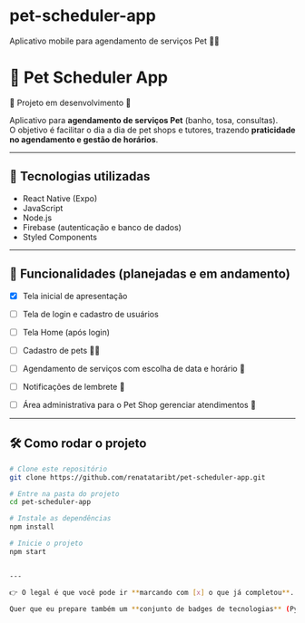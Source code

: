 # pet-scheduler-app
Aplicativo mobile para agendamento de serviços Pet 🐾📅
# 🐾 Pet Scheduler App

🚧 Projeto em desenvolvimento 🚧  

Aplicativo para **agendamento de serviços Pet** (banho, tosa, consultas).  
O objetivo é facilitar o dia a dia de pet shops e tutores, trazendo **praticidade no agendamento e gestão de horários**.

---

## 🚀 Tecnologias utilizadas
- React Native (Expo)
- JavaScript
- Node.js
- Firebase (autenticação e banco de dados)
- Styled Components

---

## 📲 Funcionalidades (planejadas e em andamento)
- [x] Tela inicial de apresentação  
- [ ] Tela de login e cadastro de usuários  
- [ ] Tela Home (após login)  
- [ ] Cadastro de pets 🐶🐱  
- [ ] Agendamento de serviços com escolha de data e horário 📅  
- [ ] Notificações de lembrete 🔔  
- [ ] Área administrativa para o Pet Shop gerenciar atendimentos 🏪  
 

---

## 🛠️ Como rodar o projeto
```bash
# Clone este repositório
git clone https://github.com/renatataribt/pet-scheduler-app.git

# Entre na pasta do projeto
cd pet-scheduler-app

# Instale as dependências
npm install

# Inicie o projeto
npm start


---

👉 O legal é que você pode ir **marcando com [x] o que já completou**. Isso passa a ideia de evolução contínua (e recrutador adora ver progresso).  

Quer que eu prepare também um **conjunto de badges de tecnologias** (Python, JS, React Native, Firebase etc.) pra você colocar no topo desse README e deixar ele bem visual já de cara?
